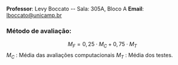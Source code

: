 **Professor**: Levy Boccato -- Sala: 305A, Bloco A
**Email**: lboccato@unicamp.br

### Método de avaliação:
$$
M_F = 0,25 \cdot M_C + 0,75 \cdot M_T
$$
$M_C$ : Média das avaliações computacionais
$M_T$ : Média dos testes.

